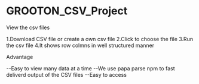 # GROOTON_CSV_Project
View the csv files

1.Download CSV file or create a own  csv file 
2.Click to choose the file 
3.Run the csv file 
4.It shows row colmns in well structured manner

Advantage 

--Easy to view many data at a time
--We use papa parse npm to fast deliverd output of the CSV files
--Easy to access 
